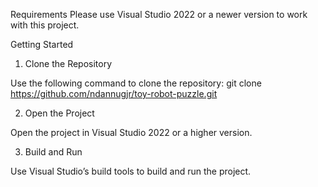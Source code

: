 Requirements
Please use Visual Studio 2022 or a newer version to work with this project.

Getting Started
1. Clone the Repository

Use the following command to clone the repository:
git clone https://github.com/ndannugjr/toy-robot-puzzle.git

2. Open the Project

Open the project in Visual Studio 2022 or a higher version.

3. Build and Run

Use Visual Studio’s build tools to build and run the project.
